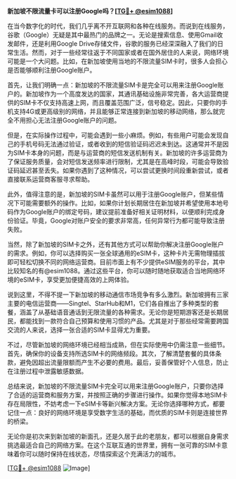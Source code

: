 **新加坡不限流量卡可以注册Google吗？[[TG💪+ @esim1088](https://t.me/s/esim1088)]**

在当今数字化的时代，我们几乎离不开互联网和各种在线服务。而说到在线服务，谷歌（Google）无疑是其中最热门的品牌之一。无论是搜索信息、使用Gmail收发邮件，还是利用Google Drive存储文件，谷歌的服务已经深深融入了我们的日常生活。然而，对于一些经常往返于不同国家或者在国外居住的人来说，网络环境可能是一个大问题。比如，在新加坡使用当地的不限流量SIM卡时，很多人会担心是否能够顺利注册Google账户。

首先，让我们明确一点：新加坡的不限流量SIM卡是完全可以用来注册Google账户的。新加坡作为一个高度发达的国家，其通讯基础设施非常完善，各大运营商提供的SIM卡不仅支持高速上网，而且覆盖范围广泛，信号稳定。因此，只要你的手机支持4G或更高级别的网络，并且能够正常连接到新加坡的移动网络，那么就完全不用担心无法注册Google账户的问题。

但是，在实际操作过程中，可能会遇到一些小麻烦。例如，有些用户可能会发现自己的手机号码无法通过验证，或者收到的短信验证码迟迟未到达。这通常并不是因为SIM卡本身的问题，而是与运营商的短信发送机制有关。新加坡的许多运营商为了保证服务质量，会对短信发送频率进行限制，尤其是在高峰时段，可能会导致验证码延迟甚至丢失。如果你遇到了这种情况，可以尝试更换时间段重新尝试，或者直接联系运营商客服寻求帮助。

此外，值得注意的是，新加坡的SIM卡虽然可以用于注册Google账户，但某些情况下可能需要额外的操作。比如，如果你计划长期居住在新加坡并希望使用本地号码作为Google账户的绑定号码，建议提前准备好相关证明材料，以便顺利完成身份验证。毕竟，Google对账户安全的要求非常高，任何异常行为都可能导致注册失败。

当然，除了新加坡的SIM卡之外，还有其他方式可以帮助你解决注册Google账户的需求。例如，你可以选择购买一张全球通用的eSIM卡，这种卡片无需物理插拔即可轻松切换不同的网络运营商。目前市面上有不少提供eSIM服务的平台，其中比较知名的有@esim1088。通过这些平台，你可以随时随地获取适合当地网络环境的eSIM卡，享受更加便捷高效的上网体验。

说到这里，不得不提一下新加坡的移动通信市场竞争有多么激烈。新加坡拥有三家主要的电信运营商——Singtel、StarHub和M1，它们各自推出了多种类型的套餐，涵盖了从基础语音通话到无限流量的各种需求。无论你是短期游客还是长期居民，都能找到一款符合自己预算和使用习惯的产品。尤其是对于那些经常需要跨国交流的人来说，选择一张合适的SIM卡显得尤为重要。

不过，尽管新加坡的网络环境已经相当成熟，但在实际使用中仍需注意一些细节。首先，确保你的设备支持所选SIM卡的网络频段。其次，了解清楚套餐的具体条款，避免因超出流量限额而产生不必要的费用。最后，妥善保管好个人信息，防止在注册过程中泄露敏感数据。

总结来说，新加坡的不限流量SIM卡完全可以用来注册Google账户，只要你选择了合适的运营商和服务方案，并按照正确的步骤进行操作。如果你觉得本地SIM卡存在局限性，不妨考虑一下eSIM卡等新兴解决方案。无论你选择哪种方式，都要记住一点：良好的网络环境是享受数字生活的基础，而优质的SIM卡则是连接世界的桥梁。

无论你是初次来到新加坡的新面孔，还是久居于此的老朋友，都可以根据自身需求挑选最适合自己的网络方案。在这个互联互通的世界里，拥有一张可靠的SIM卡意味着你可以随时保持在线状态，尽情探索这个充满活力的城市。

[[TG💪+ @esim1088](https://t.me/s/esim1088) ![Image](https://i.postimg.cc/4NQfJmqS/Snipaste-2025-05-13-00-14-12.png)]